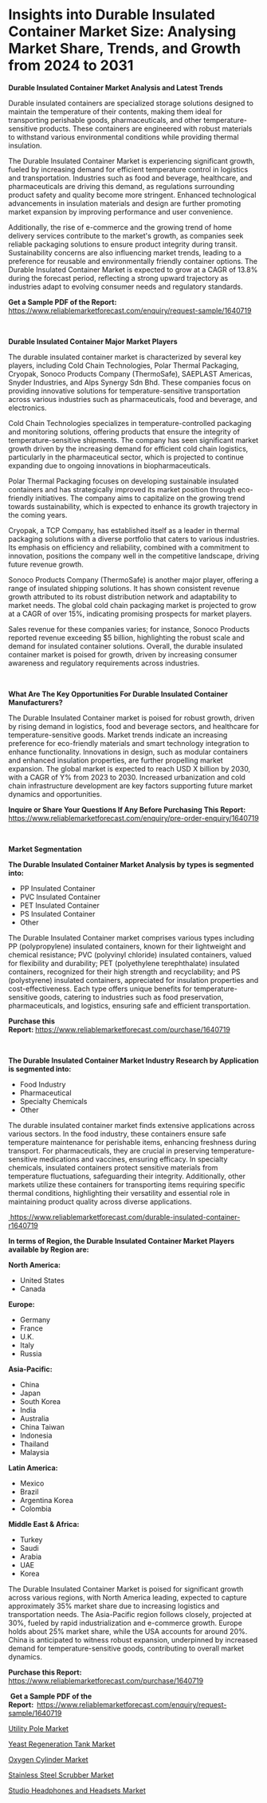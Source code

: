 <p><h1>Insights into Durable Insulated Container Market Size: Analysing Market Share, Trends, and Growth from 2024 to 2031</h1></p><p><strong>Durable Insulated Container Market Analysis and Latest Trends</strong></p>
<p><p>Durable insulated containers are specialized storage solutions designed to maintain the temperature of their contents, making them ideal for transporting perishable goods, pharmaceuticals, and other temperature-sensitive products. These containers are engineered with robust materials to withstand various environmental conditions while providing thermal insulation.</p><p>The Durable Insulated Container Market is experiencing significant growth, fueled by increasing demand for efficient temperature control in logistics and transportation. Industries such as food and beverage, healthcare, and pharmaceuticals are driving this demand, as regulations surrounding product safety and quality become more stringent. Enhanced technological advancements in insulation materials and design are further promoting market expansion by improving performance and user convenience.</p><p>Additionally, the rise of e-commerce and the growing trend of home delivery services contribute to the market's growth, as companies seek reliable packaging solutions to ensure product integrity during transit. Sustainability concerns are also influencing market trends, leading to a preference for reusable and environmentally friendly container options. The Durable Insulated Container Market is expected to grow at a CAGR of 13.8% during the forecast period, reflecting a strong upward trajectory as industries adapt to evolving consumer needs and regulatory standards.</p></p>
<p><strong>Get a Sample PDF of the Report:&nbsp;</strong> <a href="https://www.reliablemarketforecast.com/enquiry/request-sample/1640719?utm_campaign=1530&utm_medium=2&utm_source=Github&utm_content=ia&utm_term=11102024&utm_id=durable-insulated-container">https://www.reliablemarketforecast.com/enquiry/request-sample/1640719</a></p>
<p>&nbsp;</p>
<p><strong>Durable Insulated Container Major Market Players</strong></p>
<p><p>The durable insulated container market is characterized by several key players, including Cold Chain Technologies, Polar Thermal Packaging, Cryopak, Sonoco Products Company (ThermoSafe), SAEPLAST Americas, Snyder Industries, and Alps Synergy Sdn Bhd. These companies focus on providing innovative solutions for temperature-sensitive transportation across various industries such as pharmaceuticals, food and beverage, and electronics.</p><p>Cold Chain Technologies specializes in temperature-controlled packaging and monitoring solutions, offering products that ensure the integrity of temperature-sensitive shipments. The company has seen significant market growth driven by the increasing demand for efficient cold chain logistics, particularly in the pharmaceutical sector, which is projected to continue expanding due to ongoing innovations in biopharmaceuticals.</p><p>Polar Thermal Packaging focuses on developing sustainable insulated containers and has strategically improved its market position through eco-friendly initiatives. The company aims to capitalize on the growing trend towards sustainability, which is expected to enhance its growth trajectory in the coming years.</p><p>Cryopak, a TCP Company, has established itself as a leader in thermal packaging solutions with a diverse portfolio that caters to various industries. Its emphasis on efficiency and reliability, combined with a commitment to innovation, positions the company well in the competitive landscape, driving future revenue growth.</p><p>Sonoco Products Company (ThermoSafe) is another major player, offering a range of insulated shipping solutions. It has shown consistent revenue growth attributed to its robust distribution network and adaptability to market needs. The global cold chain packaging market is projected to grow at a CAGR of over 15%, indicating promising prospects for market players.</p><p>Sales revenue for these companies varies; for instance, Sonoco Products reported revenue exceeding $5 billion, highlighting the robust scale and demand for insulated container solutions. Overall, the durable insulated container market is poised for growth, driven by increasing consumer awareness and regulatory requirements across industries.</p></p>
<p>&nbsp;</p>
<p><strong>What Are The Key Opportunities For Durable Insulated Container Manufacturers?</strong></p>
<p><p>The Durable Insulated Container market is poised for robust growth, driven by rising demand in logistics, food and beverage sectors, and healthcare for temperature-sensitive goods. Market trends indicate an increasing preference for eco-friendly materials and smart technology integration to enhance functionality. Innovations in design, such as modular containers and enhanced insulation properties, are further propelling market expansion. The global market is expected to reach USD X billion by 2030, with a CAGR of Y% from 2023 to 2030. Increased urbanization and cold chain infrastructure development are key factors supporting future market dynamics and opportunities.</p></p>
<p><strong>Inquire or Share Your Questions If Any Before Purchasing This Report:</strong> <a href="https://www.reliablemarketforecast.com/enquiry/pre-order-enquiry/1640719?utm_campaign=1530&utm_medium=2&utm_source=Github&utm_content=ia&utm_term=11102024&utm_id=durable-insulated-container">https://www.reliablemarketforecast.com/enquiry/pre-order-enquiry/1640719</a></p>
<p>&nbsp;</p>
<p><strong>Market Segmentation</strong></p>
<p><strong>The Durable Insulated Container Market Analysis by types is segmented into:</strong></p>
<p><ul><li>PP Insulated Container</li><li>PVC Insulated Container</li><li>PET Insulated Container</li><li>PS Insulated Container</li><li>Other</li></ul></p>
<p><p>The Durable Insulated Container market comprises various types including PP (polypropylene) insulated containers, known for their lightweight and chemical resistance; PVC (polyvinyl chloride) insulated containers, valued for flexibility and durability; PET (polyethylene terephthalate) insulated containers, recognized for their high strength and recyclability; and PS (polystyrene) insulated containers, appreciated for insulation properties and cost-effectiveness. Each type offers unique benefits for temperature-sensitive goods, catering to industries such as food preservation, pharmaceuticals, and logistics, ensuring safe and efficient transportation.</p></p>
<p><strong>Purchase this Report:&nbsp;</strong><a href="https://www.reliablemarketforecast.com/purchase/1640719?utm_campaign=1530&utm_medium=2&utm_source=Github&utm_content=ia&utm_term=11102024&utm_id=durable-insulated-container">https://www.reliablemarketforecast.com/purchase/1640719</a></p>
<p>&nbsp;</p>
<p><strong>The Durable Insulated Container Market Industry Research by Application is segmented into:</strong></p>
<p><ul><li>Food Industry</li><li>Pharmaceutical</li><li>Specialty Chemicals</li><li>Other</li></ul></p>
<p><p>The durable insulated container market finds extensive applications across various sectors. In the food industry, these containers ensure safe temperature maintenance for perishable items, enhancing freshness during transport. For pharmaceuticals, they are crucial in preserving temperature-sensitive medications and vaccines, ensuring efficacy. In specialty chemicals, insulated containers protect sensitive materials from temperature fluctuations, safeguarding their integrity. Additionally, other markets utilize these containers for transporting items requiring specific thermal conditions, highlighting their versatility and essential role in maintaining product quality across diverse applications.</p></p>
<p><a href="https://www.reliablemarketforecast.com/durable-insulated-container-r1640719?utm_campaign=1530&utm_medium=2&utm_source=Github&utm_content=ia&utm_term=11102024&utm_id=durable-insulated-container">&nbsp;https://www.reliablemarketforecast.com/durable-insulated-container-r1640719</a></p>
<p><strong>In terms of Region, the Durable Insulated Container Market Players available by Region are:</strong></p>
<p>
    <p> <strong> North America: </strong>
        <ul>
            <li>United States</li>
            <li>Canada</li>
        </ul>
        </p> 
    <p> <strong> Europe: </strong>
        <ul>
            <li>Germany</li>
            <li>France</li>
            <li>U.K.</li>
            <li>Italy</li>
            <li>Russia</li>
        </ul>
        </p> 
    <p> <strong> Asia-Pacific: </strong>
        <ul>
            <li>China</li>
            <li>Japan</li>
            <li>South Korea</li>
            <li>India</li>
            <li>Australia</li>
            <li>China Taiwan</li>
            <li>Indonesia</li>
            <li>Thailand</li>
            <li>Malaysia</li>
        </ul>
        </p> 
    <p> <strong> Latin America: </strong>
        <ul>
            <li>Mexico</li>
            <li>Brazil</li>
            <li>Argentina Korea</li>
            <li>Colombia</li>
        </ul>
        </p> 
    <p> <strong> Middle East & Africa: </strong>
        <ul>
            <li>Turkey</li>
            <li>Saudi</li>
            <li>Arabia</li>
            <li>UAE</li>
            <li>Korea</li>
        </ul>
    </p>
    </p>
<p><p>The Durable Insulated Container Market is poised for significant growth across various regions, with North America leading, expected to capture approximately 35% market share due to increasing logistics and transportation needs. The Asia-Pacific region follows closely, projected at 30%, fueled by rapid industrialization and e-commerce growth. Europe holds about 25% market share, while the USA accounts for around 20%. China is anticipated to witness robust expansion, underpinned by increased demand for temperature-sensitive goods, contributing to overall market dynamics.</p></p>
<p><strong>Purchase this Report: </strong><a href="https://www.reliablemarketforecast.com/purchase/1640719?utm_campaign=1530&utm_medium=2&utm_source=Github&utm_content=ia&utm_term=11102024&utm_id=durable-insulated-container">https://www.reliablemarketforecast.com/purchase/1640719</a></p>
<p>&nbsp;<strong>Get a Sample PDF of the Report:&nbsp;&nbsp;</strong><a href="https://www.reliablemarketforecast.com/enquiry/request-sample/1640719?utm_campaign=1530&utm_medium=2&utm_source=Github&utm_content=ia&utm_term=11102024&utm_id=durable-insulated-container">https://www.reliablemarketforecast.com/enquiry/request-sample/1640719</a></p>
<p><strong></strong></p>
<p><p><a href="https://issuu.com/reportprime-2/docs/utility-pole-market-size-2030.pptx_79ee64f5ccdda3?utm_campaign=1530&utm_medium=2&utm_source=Github&utm_content=ia&utm_term=11102024&utm_id=durable-insulated-container">Utility Pole Market</a></p><p><a href="https://www.linkedin.com/pulse/yeast-regeneration-tank-market-growth-outlook-from-2024-2031-opxde?utm_campaign=1530&utm_medium=2&utm_source=Github&utm_content=ia&utm_term=11102024&utm_id=durable-insulated-container">Yeast Regeneration Tank Market</a></p><p><a href="https://issuu.com/reportprime-2/docs/oxygen-cylinder-market-size-2030.pp_eaa27e41796133?utm_campaign=1530&utm_medium=2&utm_source=Github&utm_content=ia&utm_term=11102024&utm_id=durable-insulated-container">Oxygen Cylinder Market</a></p><p><a href="https://github.com/cleora2ime/Market-Research-Report-List-1/blob/main/stainless-steel-scrubber-market.md?utm_campaign=1530&utm_medium=2&utm_source=Github&utm_content=ia&utm_term=11102024&utm_id=durable-insulated-container">Stainless Steel Scrubber Market</a></p><p><a href="https://github.com/NorbertYates/Market-Research-Report-List-7/blob/main/studio-headphones-and-headsets-market.md?utm_campaign=1530&utm_medium=2&utm_source=Github&utm_content=ia&utm_term=11102024&utm_id=durable-insulated-container">Studio Headphones and Headsets Market</a></p></p>